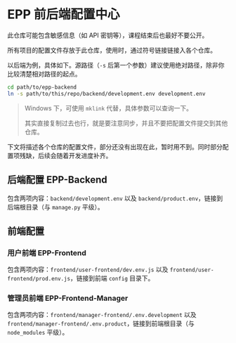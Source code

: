 # EPP 前后端配置中心

此仓库可能包含敏感信息（如 API 密钥等），课程结束后也最好不要公开。

所有项目的配置文件存放于此仓库，使用时，通过符号链接链接入各个仓库。

以后端为例，具体如下。源路径（`-s` 后第一个参数）建议使用绝对路径，除非你比较清楚相对路径的起点。

```bash
cd path/to/epp-backend
ln -s path/to/this/repo/backend/development.env development.env
```

> Windows 下，可使用 `mklink` 代替，具体参数可以查询一下。
>
> 其实直接复制过去也行，就是要注意同步，并且不要把配置文件提交到其他仓库。

下文将描述各个仓库的配置文件，部分还没有出现在此，暂时用不到。同时部分配置项残缺，后续会随着开发进度补齐。

## 后端配置 EPP-Backend

包含两项内容：`backend/development.env` 以及 `backend/product.env`，链接到后端根目录（与 `manage.py` 平级）。

## 前端配置

### 用户前端 EPP-Frontend

包含两项内容：`frontend/user-frontend/dev.env.js` 以及 `frontend/user-frontend/prod.env.js`，链接到前端 `config` 目录下。

### 管理员前端 EPP-Frontend-Manager

包含两项内容：`frontend/manager-frontend/.env.development` 以及 `frontend/manager-frontend/.env.product`，链接到前端根目录（与 `node_modules` 平级）。
